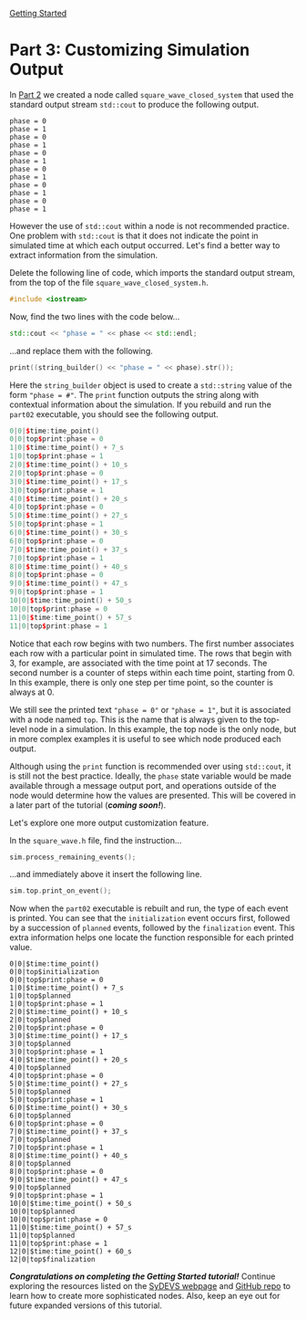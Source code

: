 [Getting Started](/)
# Part 3: Customizing Simulation Output

In [Part 2](part02.html) we created a node called `square_wave_closed_system` that used the standard output stream `std::cout` to produce the following output.

```
phase = 0
phase = 1
phase = 0
phase = 1
phase = 0
phase = 1
phase = 0
phase = 1
phase = 0
phase = 1
phase = 0
phase = 1
```

However the use of `std::cout` within a node is not recommended practice. One problem with `std::cout` is that it does not indicate the point in simulated time at which each output occurred. Let's find a better way to extract information from the simulation.

Delete the following line of code, which imports the standard output stream, from the top of the file `square_wave_closed_system.h`.

```cpp
#include <iostream>
```

Now, find the two lines with the code below...

```cpp
std::cout << "phase = " << phase << std::endl;
```

...and replace them with the following.

```cpp
print((string_builder() << "phase = " << phase).str());
```

Here the `string_builder` object is used to create a `std::string` value of the form `"phase = #"`. The `print` function outputs the string along with contextual information about the simulation. If you rebuild and run the `part02` executable, you should see the following output.

```cpp
0|0|$time:time_point()
0|0|top$print:phase = 0
1|0|$time:time_point() + 7_s
1|0|top$print:phase = 1
2|0|$time:time_point() + 10_s
2|0|top$print:phase = 0
3|0|$time:time_point() + 17_s
3|0|top$print:phase = 1
4|0|$time:time_point() + 20_s
4|0|top$print:phase = 0
5|0|$time:time_point() + 27_s
5|0|top$print:phase = 1
6|0|$time:time_point() + 30_s
6|0|top$print:phase = 0
7|0|$time:time_point() + 37_s
7|0|top$print:phase = 1
8|0|$time:time_point() + 40_s
8|0|top$print:phase = 0
9|0|$time:time_point() + 47_s
9|0|top$print:phase = 1
10|0|$time:time_point() + 50_s
10|0|top$print:phase = 0
11|0|$time:time_point() + 57_s
11|0|top$print:phase = 1
```

Notice that each row begins with two numbers. The first number associates each row with a particular point in simulated time. The rows that begin with 3, for example, are associated with the time point at 17 seconds. The second number is a counter of steps within each time point, starting from 0. In this example, there is only one step per time point, so the counter is always at 0.

We still see the printed text `"phase = 0"` or `"phase = 1"`, but it is associated with a node named `top`. This is the name that is always given to the top-level node in a simulation. In this example, the top node is the only node, but in more complex examples it is useful to see which node produced each output.

Although using the `print` function is recommended over using `std::cout`, it is still not the best practice. Ideally, the `phase` state variable would be made available through a message output port, and operations outside of the node would determine how the values are presented. This will be covered in a later part of the tutorial (***coming soon!***).

Let's explore one more output customization feature.

In the `square_wave.h` file, find the instruction...

```cpp
sim.process_remaining_events();
```

...and immediately above it insert the following line.

```cpp
sim.top.print_on_event();
```

Now when the `part02` executable is rebuilt and run, the type of each event is printed. You can see that the `initialization` event occurs first, followed by a succession of `planned` events, followed by the `finalization` event. This extra information helps one locate the function responsible for each printed value.

```
0|0|$time:time_point()
0|0|top$initialization
0|0|top$print:phase = 0
1|0|$time:time_point() + 7_s
1|0|top$planned
1|0|top$print:phase = 1
2|0|$time:time_point() + 10_s
2|0|top$planned
2|0|top$print:phase = 0
3|0|$time:time_point() + 17_s
3|0|top$planned
3|0|top$print:phase = 1
4|0|$time:time_point() + 20_s
4|0|top$planned
4|0|top$print:phase = 0
5|0|$time:time_point() + 27_s
5|0|top$planned
5|0|top$print:phase = 1
6|0|$time:time_point() + 30_s
6|0|top$planned
6|0|top$print:phase = 0
7|0|$time:time_point() + 37_s
7|0|top$planned
7|0|top$print:phase = 1
8|0|$time:time_point() + 40_s
8|0|top$planned
8|0|top$print:phase = 0
9|0|$time:time_point() + 47_s
9|0|top$planned
9|0|top$print:phase = 1
10|0|$time:time_point() + 50_s
10|0|top$planned
10|0|top$print:phase = 0
11|0|$time:time_point() + 57_s
11|0|top$planned
11|0|top$print:phase = 1
12|0|$time:time_point() + 60_s
12|0|top$finalization
```

***Congratulations on completing the Getting Started tutorial!*** Continue exploring the resources listed on the [SyDEVS webpage](https://autodesk.github.io/sydevs/) and [GitHub repo](https://github.com/Autodesk/sydevs) to learn how to create more sophisticated nodes. Also, keep an eye out for future expanded versions of this tutorial.

